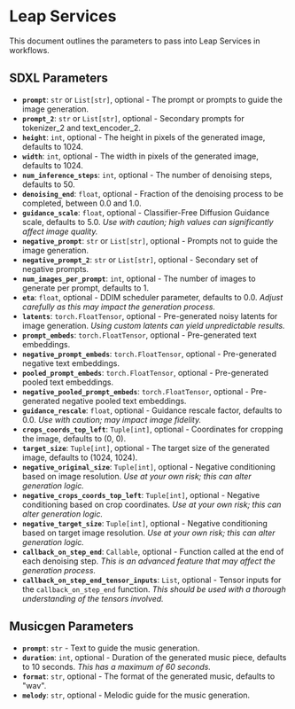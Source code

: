 # Leap Services

This document outlines the parameters to pass into Leap Services in workflows.

## SDXL Parameters

- **`prompt`**: `str` or `List[str]`, optional - The prompt or prompts to guide the image generation.
- **`prompt_2`**: `str` or `List[str]`, optional - Secondary prompts for tokenizer_2 and text_encoder_2.
- **`height`**: `int`, optional - The height in pixels of the generated image, defaults to 1024.
- **`width`**: `int`, optional - The width in pixels of the generated image, defaults to 1024.
- **`num_inference_steps`**: `int`, optional - The number of denoising steps, defaults to 50.
- **`denoising_end`**: `float`, optional - Fraction of the denoising process to be completed, between 0.0 and 1.0.
- **`guidance_scale`**: `float`, optional - Classifier-Free Diffusion Guidance scale, defaults to 5.0. _Use with caution; high values can significantly affect image quality._
- **`negative_prompt`**: `str` or `List[str]`, optional - Prompts not to guide the image generation.
- **`negative_prompt_2`**: `str` or `List[str]`, optional - Secondary set of negative prompts.
- **`num_images_per_prompt`**: `int`, optional - The number of images to generate per prompt, defaults to 1.
- **`eta`**: `float`, optional - DDIM scheduler parameter, defaults to 0.0. _Adjust carefully as this may impact the generation process._
- **`latents`**: `torch.FloatTensor`, optional - Pre-generated noisy latents for image generation. _Using custom latents can yield unpredictable results._
- **`prompt_embeds`**: `torch.FloatTensor`, optional - Pre-generated text embeddings.
- **`negative_prompt_embeds`**: `torch.FloatTensor`, optional - Pre-generated negative text embeddings.
- **`pooled_prompt_embeds`**: `torch.FloatTensor`, optional - Pre-generated pooled text embeddings.
- **`negative_pooled_prompt_embeds`**: `torch.FloatTensor`, optional - Pre-generated negative pooled text embeddings.
- **`guidance_rescale`**: `float`, optional - Guidance rescale factor, defaults to 0.0. _Use with caution; may impact image fidelity._
- **`crops_coords_top_left`**: `Tuple[int]`, optional - Coordinates for cropping the image, defaults to (0, 0).
- **`target_size`**: `Tuple[int]`, optional - The target size of the generated image, defaults to (1024, 1024).
- **`negative_original_size`**: `Tuple[int]`, optional - Negative conditioning based on image resolution. _Use at your own risk; this can alter generation logic._
- **`negative_crops_coords_top_left`**: `Tuple[int]`, optional - Negative conditioning based on crop coordinates. _Use at your own risk; this can alter generation logic._
- **`negative_target_size`**: `Tuple[int]`, optional - Negative conditioning based on target image resolution. _Use at your own risk; this can alter generation logic._
- **`callback_on_step_end`**: `Callable`, optional - Function called at the end of each denoising step. _This is an advanced feature that may affect the generation process._
- **`callback_on_step_end_tensor_inputs`**: `List`, optional - Tensor inputs for the `callback_on_step_end` function. _This should be used with a thorough understanding of the tensors involved._

## Musicgen Parameters

- **`prompt`**: `str` - Text to guide the music generation.
- **`duration`**: `int`, optional - Duration of the generated music piece, defaults to 10 seconds. _This has a maximum of 60 seconds._
- **`format`**: `str`, optional - The format of the generated music, defaults to "wav".
- **`melody`**: `str`, optional - Melodic guide for the music generation.